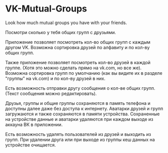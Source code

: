 ﻿# VK-Mutual-Groups
Look how much mutual groups you have with your friends.

Посмотри сколько у тебя общих групп с друзьями.

Приложение позволяет посмотреть кол-во общих групп с каждым другом VK.
Возможна сортировка друзей по алфавиту и по кол-ву общих групп.

Также приложение позволяет посмотреть кол-во друзей в каждой группе.
(Хотя это можно сделать прямо на vk.com, но все же).
Возможна сортировка групп по умолчанию (как вы видите их в разделе "группы" на vk.com) и по кол-ву друзей в них.

Есть возможность отправки другу сообщения о кол-ве общих групп. (Текст сообщения можно редактировать).

Друзья, группы и общие группы сохраняются в память телефона и доступны далее даже без доступа к интернету.
Аватарки друзей и групп загружаются и также сохраняются в памяти устройства.
Сохраненные на устройстве данные и аватарки удаляются при каждом выходе из аккауна ВК в приложении.

Есть возможность удалять пользователей из друзей и выходить из групп.
При удалении друга или при выходе из группы кеш данных на устройстве очищается.


